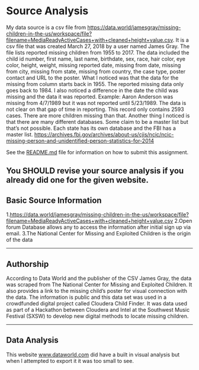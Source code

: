 # Source Analysis
My data source is a csv file from https://data.world/jamesgray/missing-children-in-the-us/workspace/file?filename=MediaReadyActiveCases+with+cleaned+height+value.csv. It is a csv file that was created March 27, 2018 by a user named James Gray. The file lists reported missing children from 1955 to 2017. The data included the child id number, first name, last name, birthdate, sex, race, hair color, eye color, height, weight, missing reported date, missing from date, missing from city, missing from state, missing from country, the case type, poster contact and URL to the poster. What I noticed was that the data for the missing from column starts back in 1955. The reported missing data only goes back to 1984. I also noticed a difference in the date the child was missing and the data it was reported.  Example: Aaron Anderson was missing from 4/7/1989 but it was not reported until 5/23/1989. The data is not clear on that gap of time in reporting. This record only contains 2593 cases. There are more children missing than that. 
Another thing I noticed is that there are many different databases. Some claim to be a master list but that’s not possible. Each state has its own database and the FBI has a master list. https://archives.fbi.gov/archives/about-us/cjis/ncic/ncic-missing-person-and-unidentified-person-statistics-for-2014


See the [README.md](README.md) file for information on how to submit this assignment.

**You SHOULD revise your source analysis if you already did one for the given website.**
---

## Basic Source Information

1.https://data.world/jamesgray/missing-children-in-the-us/workspace/file?filename=MediaReadyActiveCases+with+cleaned+height+value.csv 
2.Open forum Database allows any to access the information after initial sign up via email. 
3.The National Center for Missing and Exploited Children is the origin of the data

---

## Authorship

According to Data World and the publisher of the CSV James Gray, the data was scraped from The National Center for Missing and Exploited Children. It also provides a link to the missing child’s poster for visual connection with the data. The information is public and this data set was used in a crowdfunded digital project called Cloudera Child Finder. It was data used as part of a Hackathon between Cloudera and Intel at the Southwest Music Festival (SXSW) to develop new digital methods to locate missing children.  

---

## Data Analysis
This website www.dataworld.com did have a built in visual analysis but when I attempted to export it it was too small to see.
